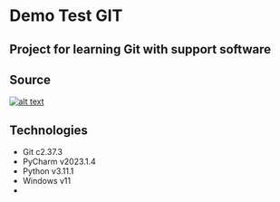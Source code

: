 # Demo Test GIT
## Project for learning Git with support software

## Source 
[![alt text](https://con.jaktestowac.pl/wp-content/uploads/brand/jaktestowac_small.png)](https://jaktestowac.pl/git-dla-testerow)

## Technologies
- Git c2.37.3
- PyCharm v2023.1.4
- Python v3.11.1
- Windows v11
- 